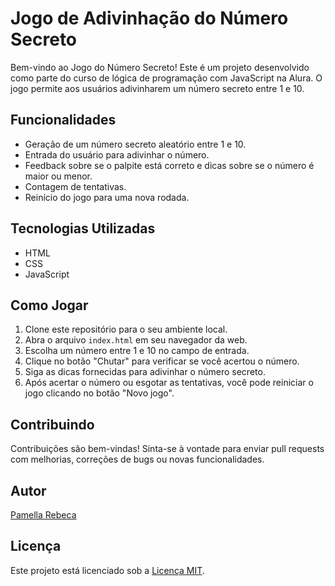 # Jogo de Adivinhação do Número Secreto

Bem-vindo ao Jogo do Número Secreto! Este é um projeto desenvolvido como parte do curso de lógica de programação com JavaScript na Alura. O jogo permite aos usuários adivinharem um número secreto entre 1 e 10.

## Funcionalidades

- Geração de um número secreto aleatório entre 1 e 10.
- Entrada do usuário para adivinhar o número.
- Feedback sobre se o palpite está correto e dicas sobre se o número é maior ou menor.
- Contagem de tentativas.
- Reinício do jogo para uma nova rodada.

## Tecnologias Utilizadas

- HTML
- CSS
- JavaScript

## Como Jogar

1. Clone este repositório para o seu ambiente local.
2. Abra o arquivo `index.html` em seu navegador da web.
3. Escolha um número entre 1 e 10 no campo de entrada.
4. Clique no botão "Chutar" para verificar se você acertou o número.
5. Siga as dicas fornecidas para adivinhar o número secreto.
6. Após acertar o número ou esgotar as tentativas, você pode reiniciar o jogo clicando no botão "Novo jogo".

## Contribuindo

Contribuições são bem-vindas! Sinta-se à vontade para enviar pull requests com melhorias, correções de bugs ou novas funcionalidades.

## Autor

[Pamella Rebeca](https://github.com/pamellabeca)

## Licença

Este projeto está licenciado sob a [Licença MIT](LICENSE).
